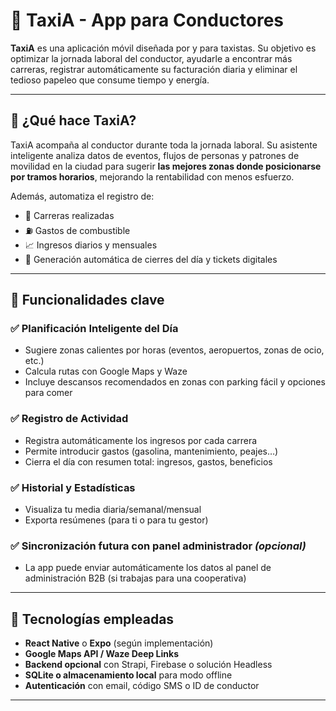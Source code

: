 # 🚖 TaxiA - App para Conductores

**TaxiA** es una aplicación móvil diseñada por y para taxistas. Su objetivo es optimizar la jornada laboral del conductor, ayudarle a encontrar más carreras, registrar automáticamente su facturación diaria y eliminar el tedioso papeleo que consume tiempo y energía.

---

## 📱 ¿Qué hace TaxiA?

TaxiA acompaña al conductor durante toda la jornada laboral. Su asistente inteligente analiza datos de eventos, flujos de personas y patrones de movilidad en la ciudad para sugerir **las mejores zonas donde posicionarse por tramos horarios**, mejorando la rentabilidad con menos esfuerzo.

Además, automatiza el registro de:

- 🚕 Carreras realizadas
- ⛽ Gastos de combustible
- 📈 Ingresos diarios y mensuales
- 🧾 Generación automática de cierres del día y tickets digitales

---

## 🔧 Funcionalidades clave

### ✅ Planificación Inteligente del Día
- Sugiere zonas calientes por horas (eventos, aeropuertos, zonas de ocio, etc.)
- Calcula rutas con Google Maps y Waze
- Incluye descansos recomendados en zonas con parking fácil y opciones para comer

### ✅ Registro de Actividad
- Registra automáticamente los ingresos por cada carrera
- Permite introducir gastos (gasolina, mantenimiento, peajes…)
- Cierra el día con resumen total: ingresos, gastos, beneficios

### ✅ Historial y Estadísticas
- Visualiza tu media diaria/semanal/mensual
- Exporta resúmenes (para ti o para tu gestor)

### ✅ Sincronización futura con panel administrador *(opcional)*
- La app puede enviar automáticamente los datos al panel de administración B2B (si trabajas para una cooperativa)

---

## 🧱 Tecnologías empleadas

- **React Native** o **Expo** (según implementación)
- **Google Maps API / Waze Deep Links**
- **Backend opcional** con Strapi, Firebase o solución Headless
- **SQLite o almacenamiento local** para modo offline
- **Autenticación** con email, código SMS o ID de conductor

---
